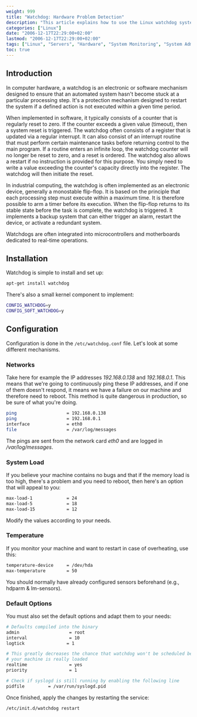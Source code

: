 ```yaml
---
weight: 999
title: "Watchdog: Hardware Problem Detection"
description: "This article explains how to use the Linux watchdog system to monitor hardware issues and automatically reboot the system when problems are detected."
categories: ["Linux"]
date: "2006-12-17T22:29:00+02:00"
lastmod: "2006-12-17T22:29:00+02:00"
tags: ["Linux", "Servers", "Hardware", "System Monitoring", "System Administration"]
toc: true
---
```


## Introduction

In computer hardware, a watchdog is an electronic or software mechanism designed to ensure that an automated system hasn't become stuck at a particular processing step. It's a protection mechanism designed to restart the system if a defined action is not executed within a given time period.

When implemented in software, it typically consists of a counter that is regularly reset to zero. If the counter exceeds a given value (timeout), then a system reset is triggered. The watchdog often consists of a register that is updated via a regular interrupt. It can also consist of an interrupt routine that must perform certain maintenance tasks before returning control to the main program. If a routine enters an infinite loop, the watchdog counter will no longer be reset to zero, and a reset is ordered. The watchdog also allows a restart if no instruction is provided for this purpose. You simply need to write a value exceeding the counter's capacity directly into the register. The watchdog will then initiate the reset.

In industrial computing, the watchdog is often implemented as an electronic device, generally a monostable flip-flop. It is based on the principle that each processing step must execute within a maximum time. It is therefore possible to arm a timer before its execution. When the flip-flop returns to its stable state before the task is complete, the watchdog is triggered. It implements a backup system that can either trigger an alarm, restart the device, or activate a redundant system.

Watchdogs are often integrated into microcontrollers and motherboards dedicated to real-time operations.

## Installation

Watchdog is simple to install and set up:

```bash
apt-get install watchdog
```

There's also a small kernel component to implement:

```bash
CONFIG_WATCHDOG=y
CONFIG_SOFT_WATCHDOG=y
```

## Configuration

Configuration is done in the `/etc/watchdog.conf` file. Let's look at some different mechanisms.

### Networks

Take here for example the IP addresses *192.168.0.138* and *192.168.0.1*. This means that we're going to continuously ping these IP addresses, and if one of them doesn't respond, it means we have a failure on our machine and therefore need to reboot. This method is quite dangerous in production, so be sure of what you're doing.

```bash
ping                   = 192.168.0.138
ping                   = 192.168.0.1
interface              = eth0
file                   = /var/log/messages
```

The pings are sent from the network card *eth0* and are logged in */var/log/messages*.

### System Load

If you believe your machine contains no bugs and that if the memory load is too high, there's a problem and you need to reboot, then here's an option that will appeal to you:

```bash
max-load-1             = 24
max-load-5             = 18
max-load-15            = 12
```

Modify the values according to your needs.

### Temperature

If you monitor your machine and want to restart in case of overheating, use this:

```bash
temperature-device     = /dev/hda
max-temperature        = 50
```

You should normally have already configured sensors beforehand (e.g., hdparm & lm-sensors).

### Default Options

You must also set the default options and adapt them to your needs:

```bash
# Defaults compiled into the binary
admin                   = root
interval                = 10
logtick                = 1

# This greatly decreases the chance that watchdog won't be scheduled before
# your machine is really loaded
realtime                = yes
priority                = 1

# Check if syslogd is still running by enabling the following line
pidfile         = /var/run/syslogd.pid
```

Once finished, apply the changes by restarting the service:

```bash
/etc/init.d/watchdog restart
```
